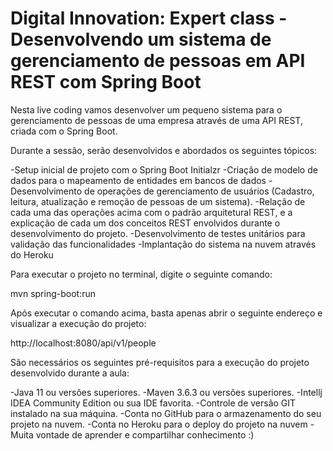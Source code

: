 # Digital Innovation: Expert class - Desenvolvendo um sistema de gerenciamento de pessoas em API REST com Spring Boot

Nesta live coding vamos desenvolver um pequeno sistema para o gerenciamento de pessoas de uma empresa através de uma API REST, criada com o Spring Boot.

Durante a sessão, serão desenvolvidos e abordados os seguintes tópicos:

-Setup inicial de projeto com o Spring Boot Initialzr
-Criação de modelo de dados para o mapeamento de entidades em bancos de dados
-Desenvolvimento de operações de gerenciamento de usuários (Cadastro, leitura, atualização e remoção de pessoas de um sistema).
-Relação de cada uma das operações acima com o padrão arquitetural REST, e a explicação de cada um dos conceitos REST envolvidos durante o desenvolvimento do projeto.
-Desenvolvimento de testes unitários para validação das funcionalidades
-Implantação do sistema na nuvem através do Heroku

Para executar o projeto no terminal, digite o seguinte comando:

mvn spring-boot:run

Após executar o comando acima, basta apenas abrir o seguinte endereço e visualizar a execução do projeto:

http://localhost:8080/api/v1/people

São necessários os seguintes pré-requisitos para a execução do projeto desenvolvido durante a aula:

-Java 11 ou versões superiores.
-Maven 3.6.3 ou versões superiores.
-Intellj IDEA Community Edition ou sua IDE favorita.
-Controle de versão GIT instalado na sua máquina.
-Conta no GitHub para o armazenamento do seu projeto na nuvem.
-Conta no Heroku para o deploy do projeto na nuvem
-Muita vontade de aprender e compartilhar conhecimento :)
